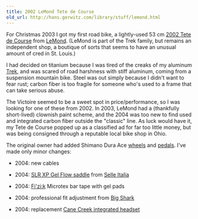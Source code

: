 ```yaml
---
title: 2002 LeMond Tete de Course
old_url: http://hans.gerwitz.com/library/stuff/lemond.html
---
```


For Christmas 2003 I got my first road bike, a lightly-used 53 cm [2002 Tete de Course][2] from [LeMond][3].  (LeMond is part of the Trek family, but remains an independent shop, a boutique of sorts that seems to have an unusual amount of cred in St. Louis.)

   [2]: http://www.roadbikereview.com/2002+Road+Bike/LeMond+Bicycles+Tete+de+Course/PRD_101436_4229crx.aspx
   [3]: http://www.lemondbikes.com/

I had decided on titanium because I was tired of the creaks of my aluminum [Trek][4], and was scared of road harshness with stiff aluminum, coming from a suspension mountain bike.  Steel was out simply because I didn't want to fear rust; carbon fiber is too fragile for someone who's used to a frame that can take serious abuse.

   [4]: trek.html

The Victoire seemed to be a sweet spot in price/performance, so I was looking for one of these from 2002.  In 2003, LeMond had a (thankfully short-lived) clownish paint scheme, and the 2004 was too new to find used and integrated carbon fiber outside the "classic" line.  As luck would have it, my Tete de Course popped up as a classified ad for far too little money, but was being consigned through a reputable local bike shop in Ohio.

The original owner had added Shimano Dura Ace [wheels][5] and [pedals][6].  I've made only minor changes:

   [5]: http://www.roadbikereview.com/Wheelsets/Shimano+WH-7700+Dura-Ace/PRD_28419_2490crx.aspx
   [6]: http://www.roadbikereview.com/Pedals/Shimano+PD-7750/PRD_143274_2503crx.aspx

* 2004: new cables
* 2004: [SLR XP Gel Flow saddle][7] from [Selle Italia][8]
* 2004: [Fi'zi:k][9] Microtex bar tape with gel pads
* 2004: professional fit adjustment from [Big Shark][10]
* 2004: replacement [Cane Creek integrated headset][11]

   [7]: http://www.roadbikereview.com/Saddles/Selle%20Italia/PRD_292334_2509crx.aspx
   [8]: http://www.selleitalia.com/
   [9]: http://www.fizik.com/
   [10]: http://bigshark.com/
   [11]: http://www.canecreek.com/52.html
